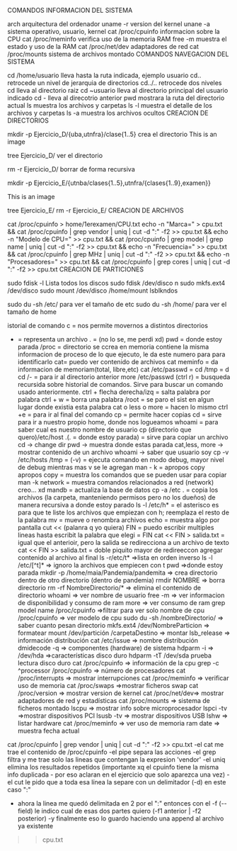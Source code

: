 
COMANDOS INFORMACION DEL SISTEMA

arch arquitectura del ordenador
uname -r version del kernel
unane -a sistema operativo, usuario, kernel
cat /proc/cpuinfo informacion sobre la CPU
cat /proc/meminfo verifica uso de la memoria RAM
free -m muestra el estado y uso de la RAM
cat /proc/net/dev adaptadores de red
cat /proc/mounts sistema de archivos montado
COMANDOS NAVEGACION DEL SISTEMA

cd /home/usuario lleva hasta la ruta indicada, ejemplo usuario
cd.. retrocede un nivel de jerarquia de directorios
cd../.. retrocede dos niveles
cd lleva al directorio raiz
cd ~usuario lleva al directorio principal del usuario indicado
cd - lleva al direcotrio anterior
pwd mostrara la ruta del directorio actual
ls muestra los archivos y carpetas
ls -l muestra el detalle de los archivos y carpetas
ls -a muestra los archivos ocultos
CREACION DE DIRECTORIOS

mkdir -p Ejercicio_D/{uba,utnfra}/clase{1..5} crea el directorio
This is an image

tree Ejercicio_D/ ver el directorio

rm -r Ejercicio_D/ borrar de forma recursiva

mkdir -p Ejercicio_E/{utnba/clases{1..5},utnfra/{clases{1..9},examen}}

This is an image

tree Ejercicio_E/
rm -r Ejercicio_E/
CREACION DE ARCHIVOS

cat /proc/cpuinfo > home/1erexamen/CPU.txt
echo -n "Marca=" > cpu.txt && cat /proc/cpuinfo | grep vendor | uniq | cut -d ":" -f2 >> cpu.txt && echo -n "Modelo de CPU=" >> cpu.txt && cat /proc/cpuinfo | grep model | grep name | uniq | cut -d ":" -f2 >> cpu.txt && echo -n "Frecuencia=" >> cpu.txt && cat /proc/cpuinfo | grep MHz | uniq | cut -d ":" -f2 >> cpu.txt && echo -n "Procesadores=" >> cpu.txt && cat /proc/cpuinfo | grep cores | uniq | cut -d ":" -f2 >> cpu.txt
CREACION DE PARTICIONES

sudo fdisk -l Lista todos los discos
sudo fdisk /dev/disco
n
sudo mkfs.ext4 /dev/disco
sudo mount /dev/disco /home/mount
lsblkndos

sudo du -sh /etc/ para ver el tamaño de etc
sudo du -sh /home/ para ver el tamaño de home


istorial de comando
c = nos permite movernos a distintos directorios
- = representa un archivo
. = (no lo se, me perdi xd)
pwd = donde estoy parada
/proc = directorio se ccrea en memoria contiene la misma informacion de proceso de lo que ejecuto, le da este numero para  para identificarlo 
cat= puedo ver contenido de archivos
cat meminfo = da informacion de memoriam(total, libre,etc)
cat /etc/passwd = 
cd /tmp = d
cd /- = para ir al directorio anterior
more /etc/passwd (ctrl r) = busqueda recursida sobre historial de comandos. Sirve para buscar un comando usado anteriormente. 
ctrl + flecha derecha/izq = salta palabra por palabra
ctrl + w = borra una palabra
/root = se paro el sist en algun lugar donde existia esta palabra
cat o less o more = hacen lo mismo
ctrl +e = para ir al final del comando
cp = permite hacer copias
cd = sirve para ir a nuestro propio home, donde nos logueamos
whoami = para saber cual es nuestro nombre de usuario
cp (directorio que quero)/etc/host .(. = donde estoy parada) = sirve para copiar un archivo
cd -> change dir
pwd -> muestra donde estas parada
cat,less, more -> mostrar contenido de un archivo
whoami  -> saber que usuario soy
cp -v /etc/hosts /tmp = (-v) = ejecuta comando en modo debug, mayor nivel de debug mientras mas v se le agregan
man - k = apropos copy
apropos copy = muestra los comandos que se pueden usar para copiar
man -k network = muestra comandos relacionados a red (network) creo... xd
mandb = actualiza la base de datos
cp -a /etc . = copia los archivos (la carpeta, manteniendo permisos pero no los dueños) de manera recursiva a donde estoy parado
ls  -l /etc/h* = el asterisco es para que te liste los archivos que empiezan con h; reemplaza el resto de la palabra
mv = mueve o renombra archivos
echo = muestra algo por pantalla 
cut << (palanra q yo quiera) FIN = puedo escribir multiples lineas hasta escribit la palabra que  elegi = FIN
cat << FIN > salida.txt = igual que el anterioir, pero la salida se redirecciona a un archivo de texto
cat << FIN >> salida.txt = doble piquito mayor de redireeccon agregar contenido al archivo al final
ls -r/etc/t*  =>lista en orden inverso
ls -l /etc/[^t]* => ignoro la archivos que empiecen con t
pwd =>donde estoy parada
mkdir -p /home/maia/Pandemia/pandemita => crea directorio dentro de otro directorio (dentro de pandemia)
rmdir NOMBRE => borra directorio
rm -rf NombreDirectorio/* => elimina el contenido de directorio
whoami => ver nombre de usuario
free -m => ver informacion de disponibilidad y consumo de ram
more => ver consumo de ram 
grep model name /proc/cpuinfo =>filtrar para ver solo nombre de cpu
/proc/cpuinfo => ver modelo de cpu
sudo du -sh /nombreDirectorio/ => saber cuanto pesan directorio 
mkfs.ext4 /dev/NombreParticion => formatear
mount /dev/partición /carpetaDestino => montar
lsb_release => información distribución
cat /etc/issue => nombre distribución
dmidecode -q => componentes (hardware) de sistema
hdparm -i => /dev/hda =>características disco duro
hdparm -tT /dev/sda prueba lectura disco duro
cat /proc/cpuinfo => información de la cpu
grep -c ^processor /proc/cpuinfo => número de procesadores
cat /proc/interrupts => mostrar interrupciones
cat /proc/meminfo => verificar uso de memoria 
cat /proc/swaps =>mostrar ficheros swap
cat /proc/version => mostrar version de kernel
cat /proc/net/dev=> mostrar adaptadores de red y estadísticas
cat /proc/mounts => sistema de ficheros montado
lscpu => mostrar info sobre microprocesador
lspci -tv =>mostrar dispositivos PCI
lsusb -tv =>  mostrar dispositivos USB
lshw => listar hardware
cat /proc/meminfo => ver uso de memoria ram
date => muestra fecha actual



cat /proc/cpuinfo | grep vendor | uniq | cut -d ":" -f2 >> cpu.txt
-el cat me trae el contenido de /proc/cpuinfo
-el pipe separa las acciones
-el grep filtra y me trae solo las lineas que contengan la expresion 'vendor'
-el uniq elimina los resultados repetidos (importante xq el cpuinfo tiene la misma info duplicada - por eso aclaran en el ejercicio que solo aparezca una vez)
-el cut le pido que a toda esa línea la separe con un delimitador (-d) en este caso ":"
- ahora la linea me quedó delimitada en 2 por el ":" entonces con el -f (--field) le indico cual de esas dos partes quiero (-f1 anterior | -f2 posterior)
-y finalmente eso lo guardo haciendo una append al archivo ya existente
>> cpu.txt

